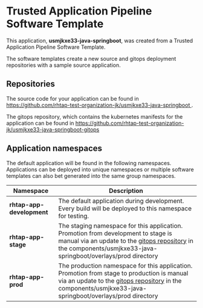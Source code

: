 # Trusted Application Pipeline Software Template

This application, **usmjkxe33-java-springboot**, was created from a Trusted Application Pipeline Software Template.

The software templates create a new source and gitops deployment repositories with a sample source application. 

## Repositories

The source code for your application can be found in [https://github.com/rhtap-test-organization-jk/usmjkxe33-java-springboot ](https://github.com/rhtap-test-organization-jk/usmjkxe33-java-springboot ).
 
The gitops repository, which contains the kubernetes manifests for the application can be found in 
[https://github.com/rhtap-test-organization-jk/usmjkxe33-java-springboot-gitops ](https://github.com/rhtap-test-organization-jk/usmjkxe33-java-springboot-gitops ) 

## Application namespaces 

The default application will be found in the following namespaces. Applications can be deployed into unique namespaces or multiple software templates can also bet generated into the same group namespaces.  

|  Namespace   |  Description   |  
| -------- | -------- |   
| **rhtap-app-development** | The default application during development. Every build will be deployed to this namespace for testing. | 
| **rhtap-app-stage** | The staging namespace for this application. Promotion from development to stage is manual via an update to the [gitops repository](https://github.com/rhtap-test-organization-jk/usmjkxe33-java-springboot-gitops ) in the components/usmjkxe33-java-springboot/overlays/prod directory |  
| **rhtap-app-prod** | The production namespace for this application. Promotion from stage to production is manual via an update to the [gitops repository](https://github.com/rhtap-test-organization-jk/usmjkxe33-java-springboot-gitops ) in the components/usmjkxe33-java-springboot/overlays/prod directory | 